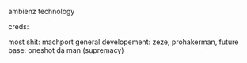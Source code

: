 ambienz technology 

creds:

most shit: machport
general developement: zeze, prohakerman, future
base: oneshot da man (supremacy)


